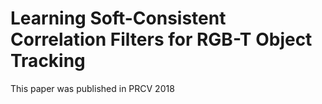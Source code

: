 # Learning Soft-Consistent Correlation Filters for RGB-T Object Tracking
This paper was published in PRCV 2018
